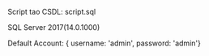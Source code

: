 Script tao CSDL: script.sql

SQL Server 2017(14.0.1000)

Default Account:
  { username: 'admin', password: 'admin'}
